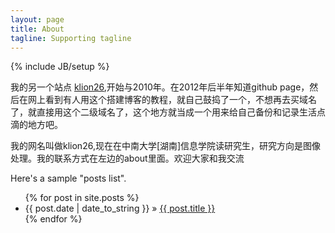 ```yaml
---
layout: page
title: About
tagline: Supporting tagline
---
```

{% include JB/setup %}

我的另一个站点 [klion26](http://www.fengshuxin.com),开始与2010年。在2012年后半年知道github page，然后在网上看到有人用这个搭建博客的教程，就自己鼓捣了一个，不想再去买域名了，就直接用这个二级域名了，这个地方就当成一个用来给自己备份和记录生活点滴的地方吧。

我的网名叫做klion26,现在在中南大学[湖南]信息学院读研究生，研究方向是图像处理。我的联系方式在左边的about里面。欢迎大家和我交流


Here's a sample "posts list".

<ul class="posts">
  {% for post in site.posts %}
    <li><span>{{ post.date | date_to_string }}</span> &raquo; <a href="{{ BASE_PATH }}{{ post.url }}">{{ post.title }}</a></li>
  {% endfor %}
</ul>

